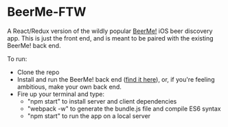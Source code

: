 # BeerMe-FTW
A React/Redux version of the wildly popular [BeerMe!](https://github.com/Cygnus2112/BeerMe) iOS beer discovery app. This is just the front end, and is meant to be paired with the existing BeerMe! back end.

To run: 
- Clone the repo
- Install and run the BeerMe! back end ([find it here](https://github.com/Cygnus2112/BeerMe)), or, if you're feeling ambitious, make your own back end.
- Fire up your terminal and type:
  - "npm start" to install server and client dependencies
  - "webpack -w" to generate the bundle.js file and compile ES6 syntax
  - "npm start" to run the app on a local server
  

